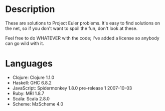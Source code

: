 Description
===========
These are solutions to Project Euler problems.  It's easy to find solutions on the
net, so if you don't want to spoil the fun, don't look at these.

Feel free to do WHATEVER with the code; I've added a license so anybody can go wild
with it.

Languages
=========
* Clojure: Clojure 1.1.0
* Haskell: GHC 6.8.2
* JavaScript: Spidermonkey 1.8.0 pre-release 1 2007-10-03
* Ruby: MRI 1.8.7
* Scala: Scala 2.8.0
* Scheme: MzScheme 4.0
